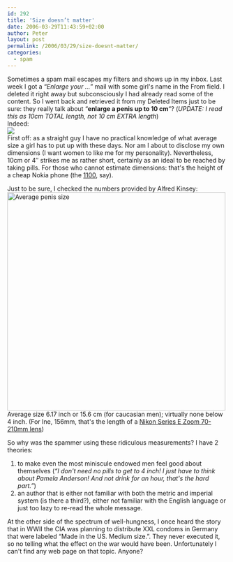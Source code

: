 ```yaml
---
id: 292
title: 'Size doesn’t matter'
date: 2006-03-29T11:43:59+02:00
author: Peter
layout: post
permalink: /2006/03/29/size-doesnt-matter/
categories:
  - spam
---
```

Sometimes a spam mail escapes my filters and shows up in my inbox. Last week I got a &#8220;_Enlarge your &#8230;_&#8221; mail with some girl's name in the From field. I deleted it right away but subconsciously I had already read some of the content. So I went back and retrieved it from my Deleted Items just to be sure: they really talk about &#8220;**enlarge a penis up to 10 cm**&#8220;? (_UPDATE: I read this as 10cm TOTAL length, not 10 cm EXTRA length_)  
Indeed:  
![](http://static.flickr.com/54/118868138_ce58d63f15.jpg)  
First off: as a straight guy I have no practical knowledge of what average size a girl has to put up with these days. Nor am I about to disclose my own dimensions (I want women to like me for my personality). Nevertheless, 10cm or 4&#8243; strikes me as rather short, certainly as an ideal to be reached by taking pills. For those who cannot estimate dimensions: that's the height of a cheap Nokia phone (the [1100](http://www.nokia.be/uk/phones/PhoneModels/1100/index.html), say).  
<!--more-->

  
Just to be sure, I checked the numbers provided by Alfred Kinsey:  
[<img src="http://static.flickr.com/51/118965411_df7ce7d77d.jpg" width="500" alt="Average penis size" />](http://www.flickr.com/photos/pforret/118965411/ "Photo Sharing")  
Average size 6.17 inch or 15.6 cm (for caucasian men); virtually none below 4 inch. (For Ine, 156mm, that's the length of a [Nikon Series E Zoom 70-210mm lens](http://www.mir.com.my/rb/photography/hardwares/classics/emfgfg20/eserieslenses/htmls/70210mm.htm))

So why was the spammer using these ridiculous measurements? I have 2 theories:

  1. to make even the most miniscule endowed men feel good about themselves (_&#8220;I don't need no pills to get to 4 inch! I just have to think about Pamela Anderson! And not drink for an hour, that's the hard part.&#8221;_)
  2. an author that is either not familiar with both the metric and imperial system (is there a third?), either not familiar with the English language or just too lazy to re-read the whole message.

At the other side of the spectrum of well-hungness, I once heard the story that in WWII the CIA was planning to distribute XXL condoms in Germany that were labeled &#8220;Made in the US. Medium size.&#8221;. They never executed it, so no telling what the effect on the war would have been. Unfortunately I can't find any web page on that topic. Anyone?
